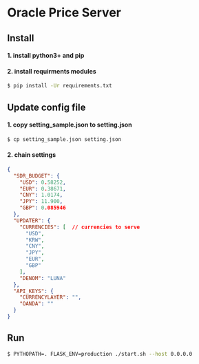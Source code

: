 # Oracle Price Server

## Install

#### 1. install python3+ and pip
#### 2. install requirments modules
```bash
$ pip install -Ur requirements.txt
```

## Update config file

#### 1. copy setting_sample.json to setting.json
```bash
$ cp setting_sample.json setting.json
```

#### 2. chain settings
```json
{
  "SDR_BUDGET": {
    "USD": 0.58252,
    "EUR": 0.38671,
    "CNY": 1.0174,
    "JPY": 11.900,
    "GBP": 0.085946
  },
  "UPDATER": {
    "CURRENCIES": [  // currencies to serve
      "USD",
      "KRW",
      "CNY",
      "JPY",
      "EUR",
      "GBP"
    ],
    "DENOM": "LUNA"
  },
  "API_KEYS": {
    "CURRENCYLAYER": "",
    "OANDA": ""
  }
}
```

## Run
```bash
$ PYTHOPATH=. FLASK_ENV=production ./start.sh --host 0.0.0.0
```